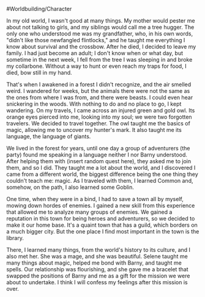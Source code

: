 #Worldbuilding/Character 

In my old world, I wasn't good at many things. My mother would pester me about not talking to girls, and my siblings would call me a tree hugger. The only one who understood me was my grandfather, who, in his own words, "didn't like those newfangled flintlocks," and he taught me everything I know about survival and the crossbow. After he died, I decided to leave my family. I had just become an adult; I don't know when or what day, but sometime in the next week, I fell from the tree I was sleeping in and broke my collarbone. Without a way to hunt or even reach my traps for food, I died, bow still in my hand. 

That's when I awakened in a forest I didn't recognize, and the air smelled weird. I wandered for weeks, but the animals there were not the same as the ones from where I was from, and there were beasts. I could even hear snickering in the woods. With nothing to do and no place to go, I kept wandering. On my travels, I came across an injured green and gold owl. Its orange eyes pierced into me, looking into my soul; we were two forgotten travelers. We decided to travel together. The owl taught me the basics of magic, allowing me to uncover my hunter's mark. It also taught me its language, the language of giants. 

We lived in the forest for years, until one day a group of adventurers (the party) found me speaking in a language neither I nor Barny understood. After helping them with (insert random quest here), they asked me to join them, and so I did. They taught me a lot about the world, and I discovered I came from a different world, the biggest difference being the one thing they couldn't teach me: magic. As I traveled with them, I learned Common and, somehow, on the path, I also learned some Goblin. 

One time, when they were in a bind, I had to save a town all by myself, mowing down hordes of enemies. I gained a new skill from this experience that allowed me to analyze many groups of enemies. We gained a reputation in this town for being heroes and adventurers, so we decided to make it our home base. It's a quaint town that has a guild, which borders on a much bigger city. But the one place I find most important in the town is the library. 

There, I learned many things, from the world's history to its culture, and I also met her. She was a mage, and she was beautiful. Selene taught me many things about magic, helped me bond with Barny, and taught me spells. Our relationship was flourishing, and she gave me a bracelet that swapped the positions of Barny and me as a gift for the mission we were about to undertake. I think I will confess my feelings after this mission is over.
